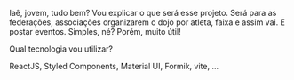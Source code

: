 Iaê, jovem, tudo bem? Vou explicar o que será esse projeto. Será para as federações, associações organizarem o dojo por atleta, faixa e assim vai. E postar eventos.
Simples, né? Porém, muito útil! 

Qual tecnologia vou utilizar?

ReactJS, Styled Components, Material UI, Formik, vite, ...
